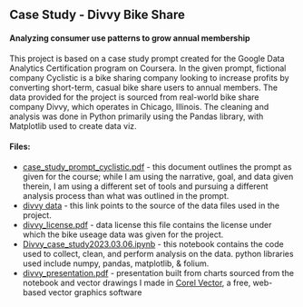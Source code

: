 ## Case Study - Divvy Bike Share
#### Analyzing consumer use patterns to grow annual membership
This project is based on a case study prompt created for the Google Data Analytics Certification program on Coursera. In the given prompt, fictional company Cyclistic is a bike sharing company looking to increase profits by converting short-term, casual bike share users to annual members. The data provided for the project is sourced from real-world bike share company Divvy, which operates in Chicago, Illinois. The cleaning and analysis was done in Python primarily using the Pandas library, with Matplotlib used to create data viz.


#### Files:
* [case_study_prompt_cyclistic.pdf](case_study_prompt_cyclistic.pdf) - this document outlines the prompt as given for the course; while I am using the narrative, goal, and data given therein, I am using a different set of tools and pursuing a different analysis process than what was outlined in the prompt.
* [divvy data](https://divvy-tripdata.s3.amazonaws.com/index.html) - this link points to the source of the data files used in the project.
* [divvy_license.pdf](divvy_license.pdf) - data license this file contains the license under which the bike useage data was given for the project.
* [Divvy_case_study2023.03.06.ipynb](Divvy_case_study2023.03.06.ipynb) - this notebook contains the code used to collect, clean, and perform analysis on the data. python libraries used include numpy, pandas, matplotlib, & folium.
* [divvy_presentation.pdf](divvy_presentation.pdf) - presentation built from charts sourced from the notebook and vector drawings I made in [Corel Vector](app.corelvector.com), a free, web-based vector graphics software
